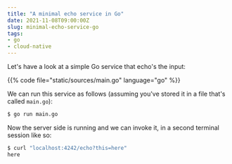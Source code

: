 ```yaml
---
title: "A minimal echo service in Go"
date: 2021-11-08T09:00:00Z
slug: minimal-echo-service-go
tags:
- go
- cloud-native
---
```



Let's have a look at a simple Go service that echo's the input:

{{% code file="static/sources/main.go" language="go" %}}

We can run this service as follows (assuming you've stored it in a file
that's called `main.go`):

```sh
$ go run main.go
```

Now the server side is running and we can invoke it, in a second terminal
session like so:

```sh
$ curl "localhost:4242/echo?this=here"
here
```


